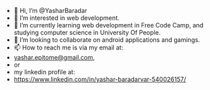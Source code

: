 - 👋 Hi, I’m @YasharBaradar
- 👀 I’m interested in web development. 
- 🌱 I’m currently learning web development in Free Code Camp, and studying computer science in University Of People.
- 💞️ I’m looking to collaborate on android applications and gamings.
- 📫 How to reach me is via my email at:
-  yashar.epitome@gmail.com, 
-  or
-   my linkedin profile at:
-    https://www.linkedin.com/in/yashar-baradarvar-540026157/

<!---
DavidYashar/DavidYashar is a ✨ special ✨ repository because its `README.md` (this file) appears on your GitHub profile.
You can click the Preview link to take a look at your changes.
--->

